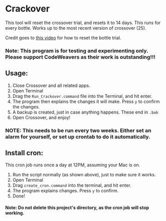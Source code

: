 # Crackover

This tool will reset the crossover trial, and resets it to 14 days. This runs for every bottle. Works up to the most recent version of crossover (25).

Credit goes to [this video](https://www.youtube.com/watch?v=d4Hlm9kJrEo) for how to reset the bottle trial.

### Note: This program is for testing and experimenting only. Please support CodeWeavers as their work is outstanding!!!

## Usage:

1. Close Crossover and all related apps.
2. Open Terminal
3. Drag the `Run_Crackover.command` file into the Terminal, and hit enter.
4. The program then explains the changes it will make. Press `y` to confirm the changes.
5. A backup is created, just in case anything happens. These end in `.bak`
6. Open Crossover, and enjoy!

### NOTE: This needs to be run every two weeks. Either set an alarm for yourself, or set up crontab to do it automatically.

## Install cron:

This cron job runs once a day at 12PM, assuming your Mac is on.

1. Run the script normally (as shown above), just to make sure it works.
2. Open Terminal
3. Drag `create_cron.command` into the terminal, and hit enter.
4. The program explains changes. Press `y` to confirm.
5. Done!

#### Note: Do not delete this project's directory, as the cron job will stop working.